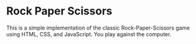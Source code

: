 # Rock Paper Scissors

This is a simple implementation of the classic Rock-Paper-Scissors game using HTML, CSS, and JavaScript. You play against the computer.

